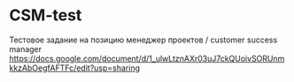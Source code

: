 # CSM-test
Тестовое задание на позицию менеджер проектов / customer success manager
https://docs.google.com/document/d/1_ulwLtznAXr03uJ7ckQUoivSORUnmkkzAbOegfAFTFc/edit?usp=sharing
